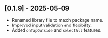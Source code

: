 ## [0.1.9] - 2025-05-09
- Renamed library file to match package name.
- Improved input validation and flexibility.
- Added `onTapOutside` and `selectAll` features.
